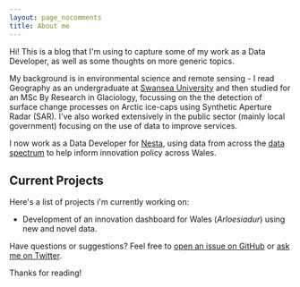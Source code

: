 ```yaml
---
layout: page_nocomments
title: About me
---
```


<p class="message">
  Hi! This is a blog that I'm using to capture some of my work as a Data Developer, as well as some thoughts on more generic topics.
</p>

My background is in environmental science and remote sensing - I read Geography as an undergraduate at [Swansea University](www.swasnea.ac.uk) and then studied for an MSc By Research in Glaciology, focussing on the the detection of surface change processes on Arctic ice-caps using Synthetic Aperture Radar (SAR). I've also worked extensively in the public sector (mainly local government) focusing on the use of data to improve services.

I now work as a Data Developer for [Nesta](http://www.nesta.org.uk/), using data from across the [data spectrum](https://theodi.org/data-spectrum) to help inform innovation policy across Wales.

## Current Projects

Here's a list of projects i'm currently working on:

* Development of an innovation dashboard for Wales (*Arloesiadur*) using new and novel data.

Have questions or suggestions? Feel free to [open an issue on GitHub](https://github.com/jamesgardiner/issues/new) or [ask me on Twitter](https://twitter.com/James_G87).

Thanks for reading!
